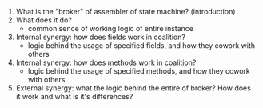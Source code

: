 1. What is the "broker" of assembler of state machine? (introduction)
2. What does it do?
   - common sence of working logic of entire instance
3. Internal synergy: how does fields work in coalition?
   - logic behind the usage of specified fields, and how they cowork with others
4. Internal synergy: how does methods work in coalition?
    - logic behind the usage of specified methods, and how they cowork with others
5. External synergy: what the logic behind the entire of broker? How does it work and what is it's differences?
